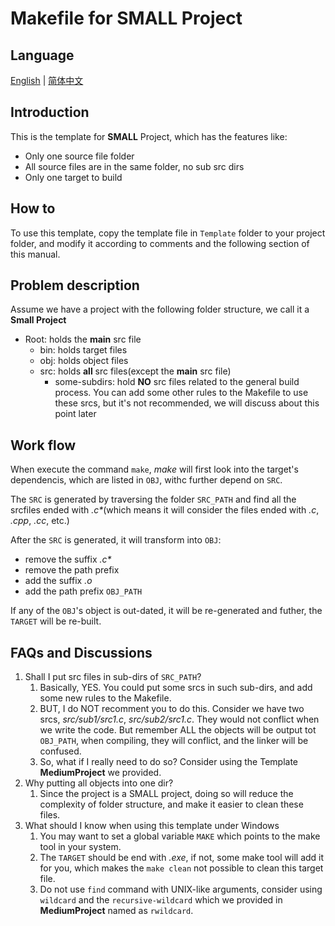 # Makefile for SMALL Project

## Language

[English](../Readme.md) | [简体中文](./Doc/Readme-cn.md)

## Introduction

This is the template for **SMALL** Project, which has the features like:

- Only one source file folder
- All source files are in the same folder, no sub src dirs
- Only one target to build

## How to

To use this template, copy the template file in `Template` folder to your project folder, and modify it according to comments and the following section of this manual.

## Problem description

Assume we have a project with the following folder structure, we call it a **Small Project**

- Root: holds the **main** src file
  - bin: holds target files
  - obj: holds object files
  - src: holds **all** src files(except the **main** src file)
    - some-subdirs: hold **NO** src files related to the general build process. You can add some other rules to the Makefile to use these srcs, but it's not recommended, we will discuss about this point later

## Work flow

When execute the command `make`, *make* will first look into the target's dependencis, which are listed in `OBJ`, withc further depend on `SRC`.

The `SRC` is generated by traversing the folder `SRC_PATH` and find all the srcfiles ended with *.c\**(which means it will consider the files ended with *.c*, *.cpp*, *.cc*, etc.)

After the `SRC` is generated, it will transform into `OBJ`:

- remove the suffix *.c\**
- remove the path prefix
- add the suffix *.o*
- add the path prefix `OBJ_PATH`

If any of the `OBJ`'s object is out-dated, it will be re-generated and futher, the `TARGET` will be re-built.

## FAQs and Discussions

1. Shall I put src files in sub-dirs of `SRC_PATH`?
    1. Basically, YES. You could put some srcs in such sub-dirs, and add some new rules to the Makefile.
    1. BUT, I do NOT recomment you to do this. Consider we have two srcs, *src/sub1/src1.c*, *src/sub2/src1.c*. They would not conflict when we write the code. But remember ALL the objects will be output tot `OBJ_PATH`, when compiling, they will conflict, and the linker will be confused.
    1. So, what if I really need to do so? Consider using the Template **MediumProject** we provided.
1. Why putting all objects into one dir?
    1. Since the project is a SMALL project, doing so will reduce the complexity of folder structure, and make it easier to clean these files.
1. What should I know when using this template under Windows
    1. You may want to set a global variable `MAKE` which points to the make tool in your system.
    1. The `TARGET` should be end with *.exe*, if not, some make tool will add it for you, which makes the `make clean` not possible to clean this target file.
    1. Do not use `find` command with UNIX-like arguments, consider using `wildcard` and the `recursive-wildcard` which we provided in **MediumProject** named as `rwildcard`.
